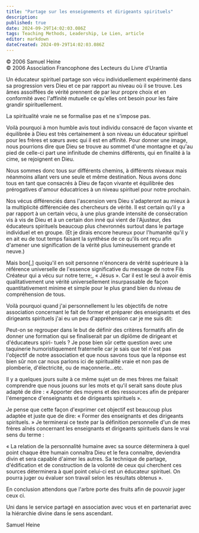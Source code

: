 ```yaml
---
title: "Partage sur les enseignements et dirigeants spirituels"
description: 
published: true
date: 2024-09-29T14:02:03.086Z
tags: Teaching Methods, Leadership, Le Lien, article
editor: markdown
dateCreated: 2024-09-29T14:02:03.086Z
---
```


<p class="v-card v-sheet theme--light grey lighten-3 px-2">© 2006 Samuel Heine<br>© 2006 Association Francophone des Lecteurs du Livre d'Urantia</p>

Un éducateur spirituel partage son vécu individuellement expérimenté dans sa progression vers Dieu et ce par rapport au niveau où il se trouve. Les âmes assoiffées de vérité prennent de par leur propre choix et en conformité avec l'affinité mutuelle ce qu'elles ont besoin pour les faire grandir spirituellement.

La spiritualité vraie ne se formalise pas et ne s'impose pas.

Voilà pourquoi à mon humble avis tout individu consacré de façon vivante et équilibrée à Dieu est très certainement à son niveau un éducateur spirituel pour les frères et sœurs avec qui il est en affinité. Pour donner une image, nous pourrions dire que Dieu se trouve au sommet d'une montagne et qu'au pied de celle-ci part une infinitude de chemins différents, qui en finalité à la cime, se rejoignent en Dieu.

Nous sommes donc tous sur différents chemins, à différents niveaux mais néanmoins allant vers une seule et même destination. Nous avons donc tous en tant que consacrés à Dieu de façon vivante et équilibrée des prérogatives d'amour éducatrices à un niveau spirituel pour notre prochain.

Nos vécus différenciés dans l'ascension vers Dieu s'adapteront au mieux à la multiplicité différenciée des chercheurs de vérité. Il est certain qu'il y a par rapport à un certain vécu, à une plus grande intensité de consécration vis à vis de Dieu et à un certain don inné qui vient de l'Ajusteur, des éducateurs spirituels beaucoup plus chevronnés surtout dans le partage individuel et en groupe. (Et je dirais encore heureux pour l'humanité qu'il y en ait eu de tout temps faisant la synthèse de ce qu'ils ont reçu afin d'amener une signification de la vérité plus lumineusement grande et neuve.)

Mais bon[,] quoiqu'il en soit personne n'énoncera de vérité supérieure à la référence universelle de l'essence significative du message de notre Fils Créateur qui a vécu sur notre terre;, « Jésus ». Car il est le seul à avoir émis qualitativement une vérité universellement insurpassable de façon quantitativement minime et simple pour le plus grand bien du niveau de compréhension de tous.

Voilà pourquoi quand j'ai personnellement lu les objectifs de notre association concernant le fait de former et préparer des enseignants et des dirigeants spirituels j'ai eu un peu d'appréhension car je me suis dit:

Peut-on se regrouper dans le but de définir des critères formatifs afin de donner une formation qui se finaliserait par un diplôme de dirigeant et d'éducateurs spiri- tuels ? Je pose bien sûr cette question avec une taquinerie humoristiquement fraternelle car je sais que tel n'est pas l'objectif de notre association et que nous savons tous que la réponse est bien sûr non car nous parlons ici de spiritualité vraie et non pas de plomberie, d'électricité, ou de maçonnerie...etc.

Il y a quelques jours suite à ce même sujet un de mes frères me faisait comprendre que nous jouons sur les mots et qu'il serait sans doute plus adapté de dire : « Apporter des moyens et des ressources afin de préparer l'émergence d'enseignants et de dirigeants spirituels ».

Je pense que cette façon d'exprimer cet objectif est beaucoup plus adaptée et juste que de dire: « Former des enseignants et des dirigeants spirituels. » Je terminerai ce texte par la définition personnelle d'un de mes frères aînés concernant les enseignants et dirigeants spirituels dans le vrai sens du terme :

« La relation de la personnalité humaine avec sa source déterminera à quel point chaque être humain connaîtra Dieu et le fera connaître, deviendra divin et sera capable d'aimer les autres. Sa technique de partage, d'édification et de construction de la volonté de ceux qui cherchent ces sources déterminera à quel point celui-ci est un éducateur spirituel. On pourra juger ou évaluer son travail selon les résultats obtenus ».

En conclusion attendons que l'arbre porte des fruits afin de pouvoir juger ceux ci.

Uni dans le service partagé en association avec vous et en partenariat avec la hiérarchie divine dans le sens ascendant.

Samuel Heine
